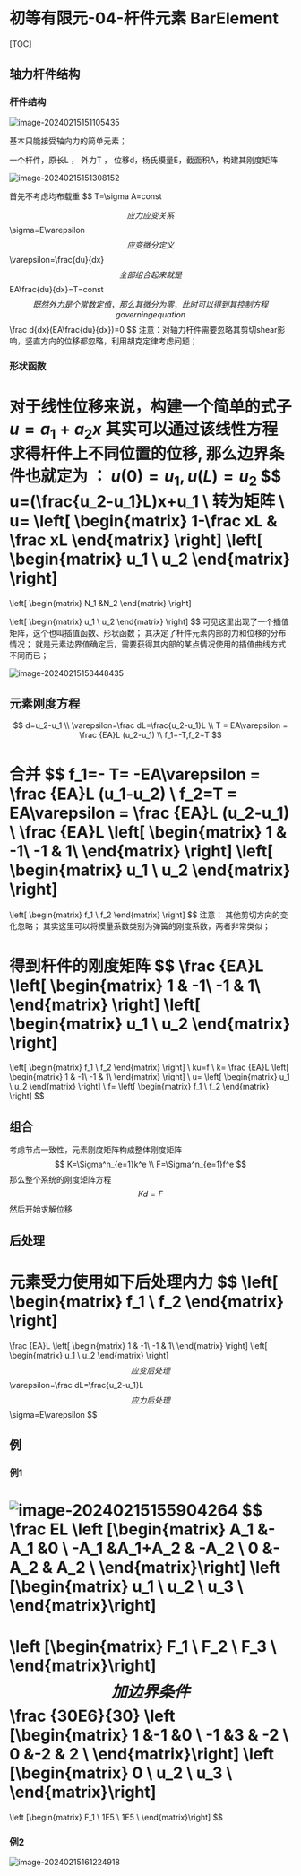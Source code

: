 # 初等有限元-04-杆件元素 BarElement



[TOC]

## 轴力杆件结构

### 杆件结构

![image-20240215151105435](../images/image-20240215151105435.png)

基本只能接受轴向力的简单元素；

一个杆件，原长L ， 外力T ， 位移d，杨氏模量E，截面积A，构建其刚度矩阵

![image-20240215151308152](images/image-20240215151308152.png)

首先不考虑均布载重
$$
T=\sigma A=const
 
$$
应力应变关系
$$
\sigma=E\varepsilon
$$
应变微分定义
$$
\varepsilon=\frac{du}{dx}
$$
全部组合起来就是
$$
EA\frac{du}{dx}=T=const
$$
既然外力是个常数定值，那么其微分为零，此时可以得到其控制方程governing equation
$$
\frac d{dx}(EA\frac{du}{dx})=0
$$
注意：对轴力杆件需要忽略其剪切shear影响，竖直方向的位移都忽略，利用胡克定律考虑问题；

### 形状函数

对于线性位移来说，构建一个简单的式子 $u=a_1+a_2 x$ 
其实可以通过该线性方程求得杆件上不同位置的位移,
那么边界条件也就定为 ： $u(0)=u_1,u(L)=u_2$
$$
u=(\frac{u_2-u_1}L)x+u_1
\\
转为矩阵
\\
u=
\left[
\begin{matrix}
1-\frac xL & \frac xL 
\end{matrix}
\right]
\left[
\begin{matrix}
u_1 \\
u_2
\end{matrix}
\right]
=
\left[
\begin{matrix}
N_1 &N_2 
\end{matrix}
\right]

\left[
\begin{matrix}
u_1 \\
u_2
\end{matrix}
\right]
$$
可见这里出现了一个插值矩阵，这个也叫插值函数、形状函数；
其决定了杆件元素内部的力和位移的分布情况；
就是元素边界值确定后，需要获得其内部的某点情况使用的插值曲线方式不同而已；

![image-20240215153448435](images/image-20240215153448435.png)

## 元素刚度方程

$$
d=u_2-u_1
\\
\varepsilon=\frac dL=\frac{u_2-u_1}L
\\
T = EA\varepsilon = \frac {EA}L (u_2-u_1)
\\
f_1=-T,f_2=T
$$

合并
$$
f_1=- T= -EA\varepsilon = \frac {EA}L (u_1-u_2)
\\
f_2=T = EA\varepsilon = \frac {EA}L (u_2-u_1)
\\
\frac {EA}L
\left[
\begin{matrix}
 1 & -1\\
 -1 & 1\\
\end{matrix}
\right]
\left[
\begin{matrix}
u_1 \\
u_2
\end{matrix}
\right]
=
\left[
\begin{matrix}
f_1 \\
f_2
\end{matrix}
\right]
$$
注意：
其他剪切方向的变化忽略；
其实这里可以将模量系数类别为弹簧的刚度系数，两者非常类似；



得到杆件的刚度矩阵
$$
\frac {EA}L
\left[
\begin{matrix}
 1 & -1\\
 -1 & 1\\
\end{matrix}
\right]
\left[
\begin{matrix}
u_1 \\
u_2
\end{matrix}
\right]
=
\left[
\begin{matrix}
f_1 \\
f_2
\end{matrix}
\right]
\\
ku=f
\\
k=
\frac {EA}L
\left[
\begin{matrix}
 1 & -1\\
 -1 & 1\\
\end{matrix}
\right]
\\
u=
\left[
\begin{matrix}
u_1 \\
u_2
\end{matrix}
\right]
\\
f=
\left[
\begin{matrix}
f_1 \\
f_2
\end{matrix}
\right]
$$

## 组合

考虑节点一致性，元素刚度矩阵构成整体刚度矩阵
$$
K=\Sigma^n_{e=1}k^e
\\
F=\Sigma^n_{e=1}f^e
$$
那么整个系统的刚度矩阵方程
$$
Kd=F
$$
然后开始求解位移

## 后处理

元素受力使用如下后处理内力
$$
\left[
\begin{matrix}
f_1 \\
f_2
\end{matrix}
\right]
=
\frac {EA}L
\left[
\begin{matrix}
 1 & -1\\
 -1 & 1\\
\end{matrix}
\right]
\left[
\begin{matrix}
u_1 \\
u_2
\end{matrix}
\right]
$$
应变后处理
$$
\varepsilon=\frac dL=\frac{u_2-u_1}L
$$
应力后处理
$$
\sigma=E\varepsilon
$$


## 例

### 例1

![image-20240215155904264](images/image-20240215155904264.png)
$$
\frac EL
\left [\begin{matrix}
A_1			&-A_1		&0 		\\
-A_1 		&A_1+A_2  	& -A_2  \\
0 			&-A_2 		& A_2  	\\
\end{matrix}\right]
\left [\begin{matrix}
u_1   	\\
u_2   	\\
u_3		\\
\end{matrix}\right]
=
\left [\begin{matrix}
F_1			\\
F_2	   \\
F_3	   \\ 
\end{matrix}\right]
$$
加边界条件
$$
\frac {30E6}{30}
\left [\begin{matrix}
1			&-1		&0 		\\
-1 			&3  	& -2  \\
0 			&-2 	& 2  	\\
\end{matrix}\right]
\left [\begin{matrix}
0   	\\
u_2   	\\
u_3		\\
\end{matrix}\right]
=
\left [\begin{matrix}
F_1			\\
1E5	   \\
1E5   \\ 
\end{matrix}\right]
$$


### 例2

![image-20240215161224918](images/image-20240215161224918.png)































